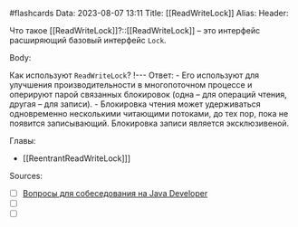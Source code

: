 #flashcards
Data: 2023-08-07 13:11
Title: [[ReadWriteLock]]
Alias:
Header:

Что такое [[ReadWriteLock]]?::[[ReadWriteLock]] – это интерфейс расширяющий базовый интерфейс `Lock`.
<!--SR:!2023-10-28,4,210-->


Body:

Как используют `ReadWriteLock`?
!---
Ответ:
	- Его используют для улучшения производительности в многопоточном процессе и оперируют парой связанных блокировок (одна – для операций чтения, другая – для записи). 
	- Блокировка чтения может удерживаться одновременно несколькими читающими потоками, до тех пор, пока не появится записывающий. Блокировка записи является эксклюзивеной.
<!--SR:!2023-10-27,1,130-->




Главы:
- [[ReentrantReadWriteLock]]]


Sources:
- [ ] [Вопросы для собеседования на Java Developer](https://github.com/enhorse/java-interview/blob/master/README.md#%D0%9E%D0%9E%D0%9F)
- [ ] []()
- [ ] []()

